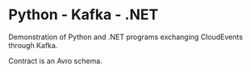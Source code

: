 # Python - Kafka - .NET

Demonstration of Python and .NET programs exchanging CloudEvents through Kafka.

Contract is an Avro schema.

